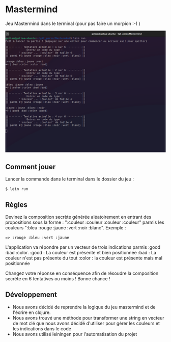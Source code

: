 # Mastermind

Jeu Mastermind dans le terminal (pour pas faire un morpion :-) )

![](./doc/mastermind.png)

## Comment jouer

Lancer la commande dans le terminal dans le dossier du jeu :

    $ lein run


## Règles 

Devinez la composition secrète générée aléatoirement en entrant des propositions sous la forme : ":couleur :couleur :couleur :couleur" parmis les couleurs ":bleu :rouge :jaune :vert :noir :blanc". Exemple :

    => :rouge :bleu :vert :jaune

L'application va répondre par un vecteur de trois indications parmis :good :bad :color. 
 :good : La couleur est présente et bien positionnée
 :bad : La couleur n'est pas présente du tout
 :color : la couleur est présente mais mal positionnée

Changez votre réponse en conséquence afin de résoudre la composition secréte en 6 tentatives ou moins ! Bonne chance !


## Développement

- Nous avons décidé de reprendre la logique du jeu mastermind et de l'écrire en clojure.
- Nous avons trouvé une méthode pour transformer une string en vecteur de mot clé que nous avons décidé d'utiliser pour gérer les couleurs et les indications dans le code
- Nous avons utilisé leiningen pour l'automatisation du projet